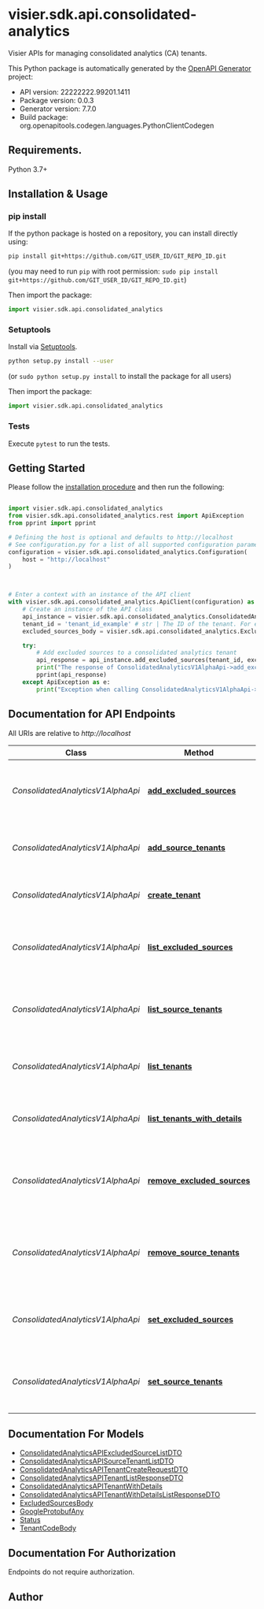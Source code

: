 # visier.sdk.api.consolidated-analytics
Visier APIs for managing consolidated analytics (CA) tenants.

This Python package is automatically generated by the [OpenAPI Generator](https://openapi-generator.tech) project:

- API version: 22222222.99201.1411
- Package version: 0.0.3
- Generator version: 7.7.0
- Build package: org.openapitools.codegen.languages.PythonClientCodegen

## Requirements.

Python 3.7+

## Installation & Usage
### pip install

If the python package is hosted on a repository, you can install directly using:

```sh
pip install git+https://github.com/GIT_USER_ID/GIT_REPO_ID.git
```
(you may need to run `pip` with root permission: `sudo pip install git+https://github.com/GIT_USER_ID/GIT_REPO_ID.git`)

Then import the package:
```python
import visier.sdk.api.consolidated_analytics
```

### Setuptools

Install via [Setuptools](http://pypi.python.org/pypi/setuptools).

```sh
python setup.py install --user
```
(or `sudo python setup.py install` to install the package for all users)

Then import the package:
```python
import visier.sdk.api.consolidated_analytics
```

### Tests

Execute `pytest` to run the tests.

## Getting Started

Please follow the [installation procedure](#installation--usage) and then run the following:

```python

import visier.sdk.api.consolidated_analytics
from visier.sdk.api.consolidated_analytics.rest import ApiException
from pprint import pprint

# Defining the host is optional and defaults to http://localhost
# See configuration.py for a list of all supported configuration parameters.
configuration = visier.sdk.api.consolidated_analytics.Configuration(
    host = "http://localhost"
)



# Enter a context with an instance of the API client
with visier.sdk.api.consolidated_analytics.ApiClient(configuration) as api_client:
    # Create an instance of the API class
    api_instance = visier.sdk.api.consolidated_analytics.ConsolidatedAnalyticsV1AlphaApi(api_client)
    tenant_id = 'tenant_id_example' # str | The ID of the tenant. For example, WFF_{XXX}~CA{YYY} where {XXX} is the administrating tenant code and {YYY}  is the consolidated analytic tenant code.
    excluded_sources_body = visier.sdk.api.consolidated_analytics.ExcludedSourcesBody() # ExcludedSourcesBody | 

    try:
        # Add excluded sources to a consolidated analytics tenant
        api_response = api_instance.add_excluded_sources(tenant_id, excluded_sources_body)
        print("The response of ConsolidatedAnalyticsV1AlphaApi->add_excluded_sources:\n")
        pprint(api_response)
    except ApiException as e:
        print("Exception when calling ConsolidatedAnalyticsV1AlphaApi->add_excluded_sources: %s\n" % e)

```

## Documentation for API Endpoints

All URIs are relative to *http://localhost*

Class | Method | HTTP request | Description
------------ | ------------- | ------------- | -------------
*ConsolidatedAnalyticsV1AlphaApi* | [**add_excluded_sources**](docs/ConsolidatedAnalyticsV1AlphaApi.md#add_excluded_sources) | **PATCH** /v1alpha/admin/consolidated-analytics/tenants/{tenantId}/excluded-sources | Add excluded sources to a consolidated analytics tenant
*ConsolidatedAnalyticsV1AlphaApi* | [**add_source_tenants**](docs/ConsolidatedAnalyticsV1AlphaApi.md#add_source_tenants) | **PATCH** /v1alpha/admin/consolidated-analytics/tenants/{tenantId}/source-tenants | Add source tenants to a consolidated analytics tenant
*ConsolidatedAnalyticsV1AlphaApi* | [**create_tenant**](docs/ConsolidatedAnalyticsV1AlphaApi.md#create_tenant) | **POST** /v1alpha/admin/consolidated-analytics/tenants | Create a consolidated analytics tenant
*ConsolidatedAnalyticsV1AlphaApi* | [**list_excluded_sources**](docs/ConsolidatedAnalyticsV1AlphaApi.md#list_excluded_sources) | **GET** /v1alpha/admin/consolidated-analytics/tenants/{tenantId}/excluded-sources | Retrieve a consolidated analytics tenant&#39;s excluded sources
*ConsolidatedAnalyticsV1AlphaApi* | [**list_source_tenants**](docs/ConsolidatedAnalyticsV1AlphaApi.md#list_source_tenants) | **GET** /v1alpha/admin/consolidated-analytics/tenants/{tenantId}/source-tenants | Retrieve a consolidated analytics tenant&#39;s source tenants
*ConsolidatedAnalyticsV1AlphaApi* | [**list_tenants**](docs/ConsolidatedAnalyticsV1AlphaApi.md#list_tenants) | **GET** /v1alpha/admin/consolidated-analytics/tenants | Retrieve a list of all consolidated analytics tenants
*ConsolidatedAnalyticsV1AlphaApi* | [**list_tenants_with_details**](docs/ConsolidatedAnalyticsV1AlphaApi.md#list_tenants_with_details) | **GET** /v1alpha/admin/consolidated-analytics/tenants-with-details | Retrieve the details of all consolidated analytics tenants
*ConsolidatedAnalyticsV1AlphaApi* | [**remove_excluded_sources**](docs/ConsolidatedAnalyticsV1AlphaApi.md#remove_excluded_sources) | **DELETE** /v1alpha/admin/consolidated-analytics/tenants/{tenantId}/excluded-sources | Remove excluded sources from a consolidated analytics tenants
*ConsolidatedAnalyticsV1AlphaApi* | [**remove_source_tenants**](docs/ConsolidatedAnalyticsV1AlphaApi.md#remove_source_tenants) | **DELETE** /v1alpha/admin/consolidated-analytics/tenants/{tenantId}/source-tenants | Remove source tenants from a consolidated analytics tenants
*ConsolidatedAnalyticsV1AlphaApi* | [**set_excluded_sources**](docs/ConsolidatedAnalyticsV1AlphaApi.md#set_excluded_sources) | **PUT** /v1alpha/admin/consolidated-analytics/tenants/{tenantId}/excluded-sources | Set a consolidated analytics tenant&#39;s excluded sources
*ConsolidatedAnalyticsV1AlphaApi* | [**set_source_tenants**](docs/ConsolidatedAnalyticsV1AlphaApi.md#set_source_tenants) | **PUT** /v1alpha/admin/consolidated-analytics/tenants/{tenantId}/source-tenants | Set a consolidated analytics tenant&#39;s source tenants


## Documentation For Models

 - [ConsolidatedAnalyticsAPIExcludedSourceListDTO](docs/ConsolidatedAnalyticsAPIExcludedSourceListDTO.md)
 - [ConsolidatedAnalyticsAPISourceTenantListDTO](docs/ConsolidatedAnalyticsAPISourceTenantListDTO.md)
 - [ConsolidatedAnalyticsAPITenantCreateRequestDTO](docs/ConsolidatedAnalyticsAPITenantCreateRequestDTO.md)
 - [ConsolidatedAnalyticsAPITenantListResponseDTO](docs/ConsolidatedAnalyticsAPITenantListResponseDTO.md)
 - [ConsolidatedAnalyticsAPITenantWithDetails](docs/ConsolidatedAnalyticsAPITenantWithDetails.md)
 - [ConsolidatedAnalyticsAPITenantWithDetailsListResponseDTO](docs/ConsolidatedAnalyticsAPITenantWithDetailsListResponseDTO.md)
 - [ExcludedSourcesBody](docs/ExcludedSourcesBody.md)
 - [GoogleProtobufAny](docs/GoogleProtobufAny.md)
 - [Status](docs/Status.md)
 - [TenantCodeBody](docs/TenantCodeBody.md)


<a id="documentation-for-authorization"></a>
## Documentation For Authorization

Endpoints do not require authorization.


## Author




